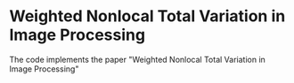 # Weighted Nonlocal Total Variation in Image Processing

The code implements the paper "Weighted Nonlocal Total Variation in Image Processing"

